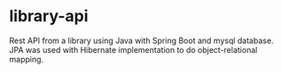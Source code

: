 # library-api
Rest API from a library using Java with Spring Boot and mysql database. 
JPA was used with Hibernate implementation to do object-relational mapping.
